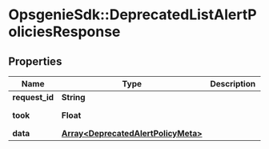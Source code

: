 # OpsgenieSdk::DeprecatedListAlertPoliciesResponse

## Properties
Name | Type | Description | Notes
------------ | ------------- | ------------- | -------------
**request_id** | **String** |  | 
**took** | **Float** |  | [default to 0.0]
**data** | [**Array&lt;DeprecatedAlertPolicyMeta&gt;**](DeprecatedAlertPolicyMeta.md) |  | [optional] 


